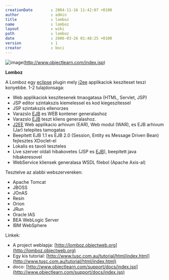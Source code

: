 ```yaml
---
creationDate        : 2004-11-16 11:42:07 +0100 
author              : admin 
title               : lomboz 
name                : lomboz 
layout              : wiki 
path                : lomboz 
date                : 2006-03-26 01:48:25 +0100 
version             : 1 
creator             : boci 
---
```

![image](http://www.objectlearn.com/images/lomtext.gif)(http://www.objectlearn.com/index.jsp)

__Lomboz__

A Lomboz egy [eclipse](Eclipse.html) plugin mely [j2ee](j2ee.html) applikaciok kesziteset teszi konyebbe. 1-2 tulajdonsaga:

*   Web applikaciok keszitesenek tmaogatasa (HTML, Servlet, JSP)
*   JSP editor szintakszis kiemelessel es kod kiegeszitessel
*   JSP szintakszis ellenorzes
*   Varazslo [EJB](EJB.html) es WEB kontener generalashoz
*   Varazslo [EJB](EJB.html) teszt kliens generalashoz.
*   [J2EE](j2ee.html) Web applikacio arhivum (EAR), Web modul (WAR), es EJB arhivum (Jar) telepites tamogatas
*   Beepitett EJB 1.1 es EJB 2.0 (Session, Entity es Message Driven Bean) fejlesztes XDoclet-el
*   Lokalis es tavoli teszteles
*   Live szerver oldali hibakovetes (JSP es [EJB](EJB.html)), beepitett java hibakeresovel
*   WebService kliensek generalasa WSDL filebol (Apache Axis-al)

Tesztelve az alabbi webszervereken:

*   Apache Tomcat
*   JBOSS
*   JOnAS
*   Resin
*   Orion
*   JRun
*   Oracle IAS
*   BEA WebLogic Server
*   IBM WebSphere

Linkek:

*   A project weblapja: [http://lomboz.objectweb.org](http://lomboz.objectweb.org)
*   Egy kis tutorial: [http://www.tusc.com.au/tutorial/html/index.html](http://www.tusc.com.au/tutorial/html/index.html)
*   doco: [http://www.objectlearn.com/support/docs/index.jsp](http://www.objectlearn.com/support/docs/index.jsp)
